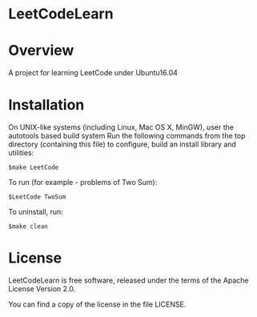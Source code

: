 # LeetCodeLearn
Overview
=======

A project for learning LeetCode under Ubuntu16.04  

Installation
============ 

On UNIX-like systems (including Linux, Mac OS X, MinGW), user the autotools based build system
Run the following commands from the top directory (containing this file) to configure, build an
install library and utilities:

    $make LeetCode
    
To run (for example - problems of Two Sum):

    $LeetCode TwoSum

To uninstall, run:

    $make clean

License
=======

LeetCodeLearn is free software, released under the terms of the Apache License Version 2.0.

You can find a copy of the license in the file LICENSE.

